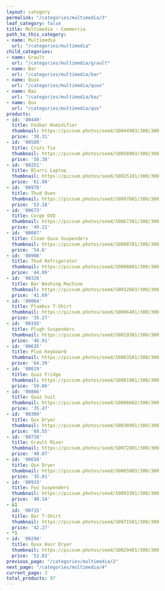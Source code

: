 ```yaml
---
layout: category
permalink: "/categories/multimedia/3"
leaf_category: false
title: Multimedia - Commercia
path_to_this_category:
- name: Multimedia
  url: "/categories/multimedia"
child_categories:
- name: Grault
  url: "/categories/multimedia/grault"
- name: Bar
  url: "/categories/multimedia/bar"
- name: Quux
  url: "/categories/multimedia/quux"
- name: Baz
  url: "/categories/multimedia/baz"
- name: Qux
  url: "/categories/multimedia/qux"
products:
- id: '00449'
  title: Foobar Humidifier
  thumbnail: https://picsum.photos/seed/S0044903/300/300
  price: '38.31'
- id: '00589'
  title: Cruts Tie
  thumbnail: https://picsum.photos/seed/S0058903/300/300
  price: '50.38'
- id: '00251'
  title: Blurri Laptop
  thumbnail: https://picsum.photos/seed/S0025101/300/300
  price: '61.88'
- id: '00978'
  title: Thud Oven
  thumbnail: https://picsum.photos/seed/S0097801/300/300
  price: '53.16'
- id: '00673'
  title: Corge DVD
  thumbnail: https://picsum.photos/seed/S0067301/300/300
  price: '49.22'
- id: '00087'
  title: Clean Quux Suspenders
  thumbnail: https://picsum.photos/seed/S0008701/300/300
  price: '54.6'
- id: '00908'
  title: Thud Refrigerator
  thumbnail: https://picsum.photos/seed/S0090801/300/300
  price: '44.09'
- id: '00326'
  title: Bar Washing Machine
  thumbnail: https://picsum.photos/seed/S0032603/300/300
  price: '41.69'
- id: '00064'
  title: Plumbus T-Shirt
  thumbnail: https://picsum.photos/seed/S0006401/300/300
  price: '35.27'
- id: '00193'
  title: Plugh Suspenders
  thumbnail: https://picsum.photos/seed/S0019301/300/300
  price: '46.91'
- id: '00635'
  title: Ploo Keyboard
  thumbnail: https://picsum.photos/seed/S0063501/300/300
  price: '64.39'
- id: '00019'
  title: Quuz Fridge
  thumbnail: https://picsum.photos/seed/S0001901/300/300
  price: '59.06'
- id: '00866'
  title: Quuz Suit
  thumbnail: https://picsum.photos/seed/S0086602/300/300
  price: '35.47'
- id: '00309'
  title: Qux Dryer
  thumbnail: https://picsum.photos/seed/S0030901/300/300
  price: '68.55'
- id: '00728'
  title: Grault Mixer
  thumbnail: https://picsum.photos/seed/S0072801/300/300
  price: '40.87'
- id: '00658'
  title: Qux Dryer
  thumbnail: https://picsum.photos/seed/S0065803/300/300
  price: '35.01'
- id: '00933'
  title: Foo Suspenders
  thumbnail: https://picsum.photos/seed/S0093301/300/300
  price: '48.14'
- &1
  id: '00715'
  title: Bar T-Shirt
  thumbnail: https://picsum.photos/seed/S0071501/300/300
  price: '42.27'
- *1
- id: '00294'
  title: Quux Hair Dryer
  thumbnail: https://picsum.photos/seed/S0029401/300/300
  price: '52.83'
previous_page: "/categories/multimedia/2"
next_page: "/categories/multimedia/4"
current_page: 3
total_products: 97
---
```

